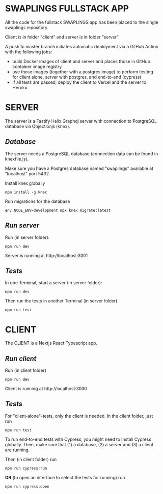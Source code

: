 # SWAPLINGS FULLSTACK APP
All the code for the fullstack SWAPLINGS app has been placed to the single swaplings repository. 

Client is in folder "client" and server is in folder "server".

A push to master branch initiates automatic deployment via a GitHub Action with the following jobs:
- build Docker images of client and server and places those in GitHub container image registry
- use those images (together with a postgres image) to perform testing for client alone, server with postgres, and end-to-end (cypress)
- if all tests are passed, deploy the client to Vercel and the server to Heroku




# SERVER
The server is a Fastify Helix Graphql server with connection to PostgreSQL database via Objectionjs (knex).

## *Database*
The server needs a PostgreSQL database (connection data can be found in knexfile.js).

Make sure you have a Postgres database named "swaplings" available at "localhost" port 5432.

Install knex globally

    npm install -g knex

Run migrations for the database

    env NODE_ENV=development npx knex migrate:latest

## *Run server*
Run (in server folder):

    npm run dev 

Server is running at http://localhost:3001

## *Tests*
In one Terminal, start a server (in server folder): 


    npm run dev
Then run the tests in another Terminal (in server folder)

    npm run test 


# CLIENT
The CLIENT is a Nextjs React Typescript app. 
 
## *Run client*
Run (in client folder)
    
    npm run dev 

Client is running at http://localhost:3000

## *Tests*
For "client-alone"-tests, only the client is needed. In the client folder, just run

    npm run test 


To run end-to-end tests with Cypress, you might need to install Cypress globally. 
Then, make sure that (1) a database, (2) a server and (3) a client are running. 

Then (in client folder) run

    npm run cypress:run

**OR** (to open an interface to select the tests for running) run

    npm run cypress:open






